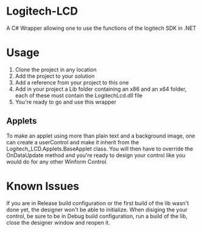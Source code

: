 Logitech-LCD
============

A C# Wrapper allowing one to use the functions of the logitech SDK in .NET

Usage
============
1. Clone the project in any location
2. Add the project to your solution
3. Add a reference from your project to this one
4. Add in your project a Lib folder containing an x86 and an x64 folder, each of these must contain the LogitechLcd.dll file
5. You're ready to go and use this wrapper

Applets
------------
To make an applet using more than plain text and a background image, one can create a userControl and make it inherit from the Logitech_LCD.Applets.BaseApplet class.
You will then have to override the OnDataUpdate method and you're ready to design your control like you would do for any other Winform Control.

Known Issues
============
If you are in Release build configuration or the first build of the lib wasn't done yet, the designer won't be able to initialize.
When disiging the your control, be sure to be in Debug build configuration, run a build of the lib, close the designer window and reopen it.
